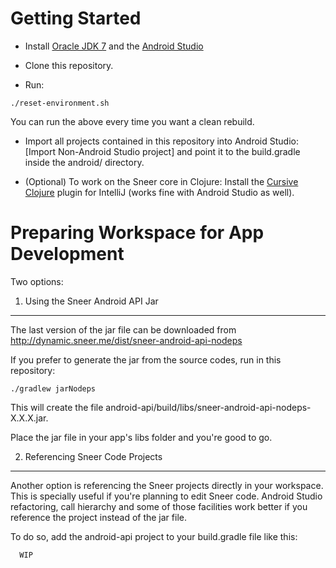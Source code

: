 Getting Started
====

- Install [Oracle JDK 7](http://www.oracle.com/technetwork/pt/java/javase/downloads/index.html) and the [Android Studio](http://developer.android.com/sdk/installing/index.html?pkg=studio)

- Clone this repository.

- Run:
```
./reset-environment.sh
```
You can run the above every time you want a clean rebuild.

- Import all projects contained in this repository into Android Studio:
   [Import Non-Android Studio project] and point it to the build.gradle inside the android/ directory.

- (Optional) To work on the Sneer core in Clojure:
Install the [Cursive Clojure](https://cursiveclojure.com/) plugin for IntelliJ (works fine with Android Studio as well).


Preparing Workspace for App Development
====

Two options:

1) Using the Sneer Android API Jar
----

The last version of the jar file can be downloaded from http://dynamic.sneer.me/dist/sneer-android-api-nodeps

If you prefer to generate the jar from the source codes, run in this repository:
```
./gradlew jarNodeps
```

This will create the file android-api/build/libs/sneer-android-api-nodeps-X.X.X.jar.

Place the jar file in your app's libs folder and you're good to go.

2) Referencing Sneer Code Projects
----

Another option is referencing the Sneer projects directly in your workspace. This is specially useful if you're planning to edit Sneer code. Android Studio refactoring, call hierarchy and some of those facilities work better if you reference the project instead of the jar file.

To do so, add the android-api project to your build.gradle file like this:
```groovy
  WIP
```
